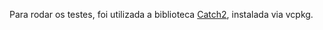 Para rodar os testes, foi utilizada a biblioteca [Catch2](https://github.com/catchorg/Catch2), instalada via vcpkg.